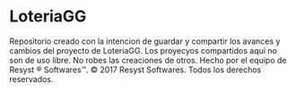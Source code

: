# LoteriaGG
Repositorio creado con la intencion de guardar y compartir los avances y cambios del proyecto de LoteriaGG.
Los proyecyos compartidos aquí no son de uso libre. No robes las creaciones de otros.
Hecho por el equipo de Resyst ® Softwares™.
© 2017 Resyst Softwares. Todos los derechos reservados.
